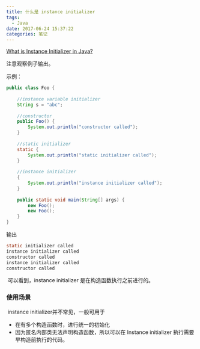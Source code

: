 ```yaml
---
title: 什么是 instance initializer
tags:
  - Java
date: 2017-06-24 15:37:22
categories: 笔记
---
```


[What is Instance Initializer in Java?](http://www.programcreek.com/2011/10/java-class-instance-initializers/)

注意观察例子输出。

示例：

```java
public class Foo {
 
	//instance variable initializer
	String s = "abc";
 
	//constructor
	public Foo() {
		System.out.println("constructor called");
	}
 
	//static initializer
	static {
		System.out.println("static initializer called");
	}
 
	//instance initializer
	{
		System.out.println("instance initializer called");
	}
 
	public static void main(String[] args) {
		new Foo();
		new Foo();
	}
}
```

输出

```java
static initializer called
instance initializer called
constructor called
instance initializer called
constructor called
```

​	可以看到，instance initializer 是在构造函数执行之前进行的。

### 使用场景

​	instance initializer并不常见，一般可用于

+ 在有多个构造函数时，进行统一的初始化
+ 因为匿名内部类无法声明构造函数，所以可以在 Instance initializer 执行需要早构造前执行的代码。
